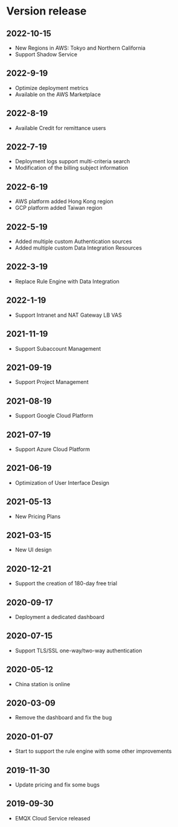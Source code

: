 # Version release

## 2022-10-15

* New Regions in AWS: Tokyo and Northern California
* Support Shadow Service

## 2022-9-19

* Optimize deployment metrics
* Available on the AWS Marketplace

## 2022-8-19

* Available Credit for remittance users

## 2022-7-19

* Deployment logs support multi-criteria search
* Modification of the billing subject information

## 2022-6-19

* AWS platform added Hong Kong region
* GCP platform added Taiwan region

## 2022-5-19

* Added multiple custom Authentication sources
* Added multiple custom Data Integration Resources

## 2022-3-19

* Replace Rule Engine with Data Integration

## 2022-1-19

* Support Intranet and NAT Gateway LB VAS

## 2021-11-19

* Support Subaccount Management

## 2021-09-19

* Support Project Management

## 2021-08-19

* Support Google Cloud Platform

## 2021-07-19

* Support Azure Cloud Platform

## 2021-06-19

* Optimization of User Interface Design

## 2021-05-13

* New Pricing Plans

## 2021-03-15

* New UI design

## 2020-12-21

* Support the creation of 180-day free trial

## 2020-09-17

* Deployment a dedicated dashboard

## 2020-07-15

* Support TLS/SSL one-way/two-way authentication

## 2020-05-12

* China station is online

## 2020-03-09

* Remove the dashboard and fix the bug

## 2020-01-07

* Start to support the rule engine with some other improvements

## 2019-11-30

* Update pricing and fix some bugs

## 2019-09-30

* EMQX Cloud Service released
